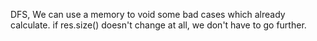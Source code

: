 DFS,
We can use a memory to void some bad cases which already calculate.
if res.size() doesn't change at all, we don't have to go further.